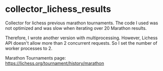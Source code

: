 # collector_lichess_results
Collector for lichess previous marathon tournaments.
The code I used was not optimized and was slow when iterating over 20 Marathon results.

Therefore, I wrote another version with multiprocessing. However, Lichess API doesn't allow more than 2 concurrent requests. So I set the number of worker processes to 2. 


Marathon Tournaments page: https://lichess.org/tournament/history/marathon
